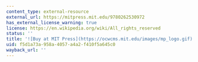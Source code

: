 ```yaml
---
content_type: external-resource
external_url: https://mitpress.mit.edu/9780262530972
has_external_license_warning: true
license: https://en.wikipedia.org/wiki/All_rights_reserved
status: ''
title: '![Buy at MIT Press](https://ocwcms.mit.edu/images/mp_logo.gif)'
uid: f5d1a73a-958a-4057-a4a2-f410f5a645c0
wayback_url: ''
---
```


